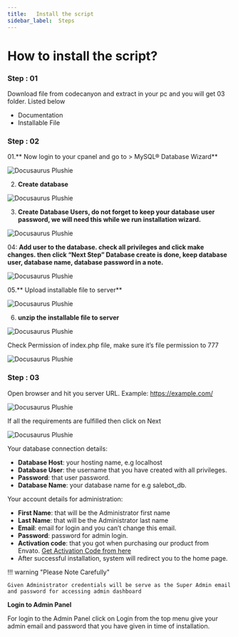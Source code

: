 ```yaml
---
title:   Install the script
sidebar_label:  Steps
---
```


# How to install the script?

### Step : 01

Download file from codecanyon and extract in your pc and you will get 03 folder. Listed below
- Documentation
- Installable File
### Step : 02

01.** Now login to your cpanel and go to > MySQL® Database Wizard**

![Docusaurus Plushie](../assets/screenshots/install/install1.png)

02. **Create database**

![Docusaurus Plushie](../assets/screenshots/install/install2.png)

03. **Create Database Users, do not forget to keep your database user password, we will need this while we run installation wizard.**

![Docusaurus Plushie](../assets/screenshots/install/install3.png)

04: **Add user to the database. check all privileges and click make changes. then click “Next Step” Database create is done, keep database user, database name, database password in a note.**

![Docusaurus Plushie](../assets/screenshots/install/install4.png)

05.** Upload installable file to server**

![Docusaurus Plushie](../assets/screenshots/install/install5.png)

06. **unzip the installable file to server**

![Docusaurus Plushie](../assets/screenshots/install/install6.png)

Check Permission of index.php file, make sure it’s file permission to 777

![Docusaurus Plushie](../assets/screenshots/install/permission.png)

### Step : 03

Open browser and hit you server URL. Example: https://example.com/

![Docusaurus Plushie](../assets/screenshots/install/installation-step-1.png)

If all the requirements are fulfilled then click on Next

![Docusaurus Plushie](../assets/screenshots/install/installation-step-2.png)

Your database connection details:

- **Database Host**: your hosting name, e.g localhost
- **Database User**: the username that you have created with all privileges.
- **Password**: that user password.
- **Database Name**: your database name for e.g salebot_db.

Your account details for administration:

- **First Name**: that will be the Administrator first name
- **Last Name**: that will be the Administrator last name
- **Email**: email for login and you can’t change this email.
- **Password**: password for admin login.
- **Activation code**: that you got when purchasing our product from Envato. [Get Activation Code from here](https://license.spagreen.net/)
- After successful installation, system will redirect you to the home page.

!!! warning "Please Note Carefully"

    Given Administrator credentials will be serve as the Super Admin email and password for accessing admin dashboard


**Login to Admin Panel**

For login to the Admin Panel click on Login from the top menu give your admin email and password that you have given in time of installation.
